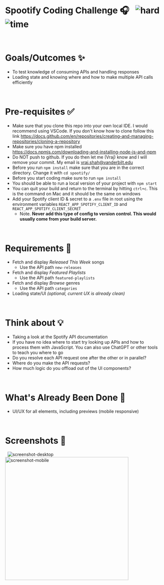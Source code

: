 # Spootify Coding Challenge 🎧 &nbsp; ![hard](https://img.shields.io/badge/-Hard-red) ![time](https://img.shields.io/badge/%E2%8F%B0-60m-blue) 

&nbsp;
# Goals/Outcomes ✨
- To test knowledge of consuming APIs and handling responses
- Loading state and knowing where and how to make multiple API calls efficiently

&nbsp;
# Pre-requisites ✅
- Make sure that you clone this repo into your own local IDE. I would recommend using VSCode. If you don't know how to clone follow this link https://docs.github.com/en/repositories/creating-and-managing-repositories/cloning-a-repository
- Make sure you have npm installed https://docs.npmjs.com/downloading-and-installing-node-js-and-npm
- Do NOT push to github. If you do then let me (Vraj) know and I will remove your commit. My email is vraj.shah@vanderbilt.edu
- Before you run `npm install` make sure that you are in the correct directory. Change it with `cd spootify/`
- Before you start coding make sure to run `npm install`
- You should be able to run a local version of your project with `npm start`
- You can quit your build and return to the terminal by hitting `ctrl+c`. This is the command on Mac and it should be the same on windows 
- Add your Spotify client ID & secret to a `.env` file in root using the environment variables `REACT_APP_SPOTIFY_CLIENT_ID` and `REACT_APP_SPOTIFY_CLIENT_SECRET`
  - Note. **Never add this type of config to version control. This would usually come from your build server.**

&nbsp;
# Requirements 📖
- Fetch and display *Released This Week* songs
  - Use the API path `new-releases`
- Fetch and display *Featured Playlists*
  - Use the API path `featured-playlists`
- Fetch and display *Browse* genres
  - Use the API path `categories`
- Loading state/UI *(optional, current UX is already clean)*

&nbsp;
# Think about 💡
- Taking a look at the Spotify API documentation
- If you have no idea where to start try looking up APIs and how to process them with JavaScript. You can also use 
ChatGPT or other tools to teach you where to go 
- Do you resolve each API request one after the other or in parallel?
- Where do you make the API requests?
- How much logic do you offload out of the UI components?

&nbsp;
# What's Already Been Done 🏁
- UI/UX for all elements, including previews (mobile responsive)

&nbsp;
# Screenshots 🌄
&nbsp;
![screenshot-desktop](https://puu.sh/GwPLE/3be580156a.png)
<img alt="screenshot-mobile" width=400 src="https://puu.sh/GwPLS/0bcb566d23.png" />
